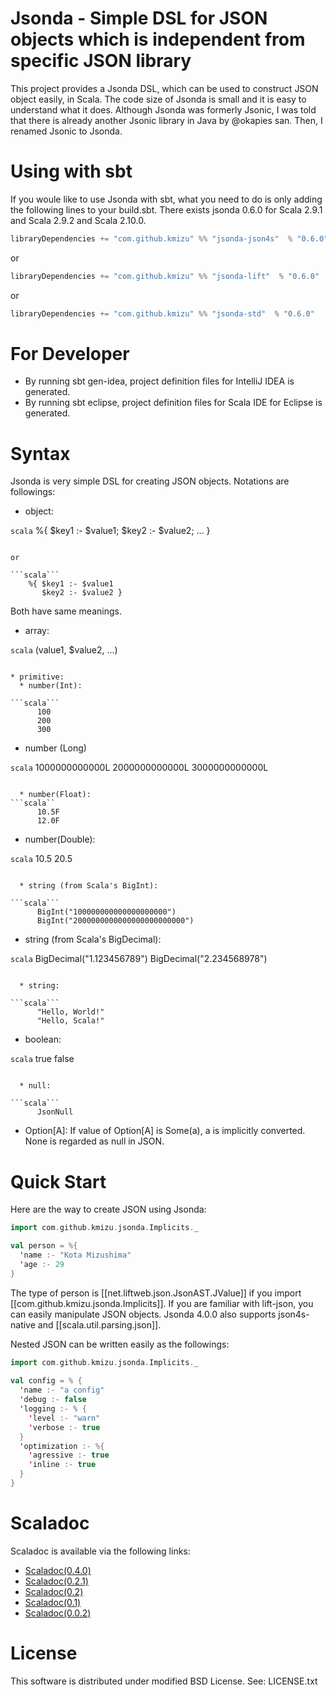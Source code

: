 # Jsonda - Simple DSL for JSON objects which is independent from specific JSON library

This project provides a Jsonda DSL, which can be used to construct JSON object
easily, in Scala.  The code size of Jsonda is small and it is easy to 
understand what it does.  Although Jsonda was formerly Jsonic, I was told that
there is already another Jsonic library in Java by @okapies san.  Then, I renamed
Jsonic to Jsonda.

# Using with sbt

If you woule like to use Jsonda with sbt, what you need to do is only
adding the following lines to your build.sbt.  There exists jsonda 0.6.0
for Scala 2.9.1 and Scala 2.9.2 and Scala 2.10.0.

```scala
libraryDependencies += "com.github.kmizu" %% "jsonda-json4s"  % "0.6.0"
```

or

```scala
libraryDependencies += "com.github.kmizu" %% "jsonda-lift"  % "0.6.0"
```

or

```scala
libraryDependencies += "com.github.kmizu" %% "jsonda-std"  % "0.6.0"
```

# For Developer

* By running sbt gen-idea, project definition files for IntelliJ IDEA is generated.
* By running sbt eclipse, project definition files for Scala IDE for Eclipse is generated.

# Syntax

Jsonda is very simple DSL for creating JSON objects.  Notations are followings:

* object: 

```scala```
    %{ $key1 :- $value1; $key2 :- $value2; ... }
```

or

```scala```
    %{ $key1 :- $value1
       $key2 :- $value2 }
```

Both have same meanings.

* array:

```scala```
    $($value1, $value2, ...)
```

* primitive: 
  * number(Int):

```scala```
      100
      200
      300
```

  * number (Long)

```scala```
      1000000000000L
      2000000000000L
      3000000000000L
```

  * number(Float):
```scala``
      10.5F
      12.0F
```

  * number(Double):

```scala```
      10.5
      20.5
```

  * string (from Scala's BigInt):

```scala```
      BigInt("100000000000000000000")
      BigInt("2000000000000000000000000")
```

  * string (from Scala's BigDecimal):

```scala```
      BigDecimal("1.123456789")
      BigDecimal("2.234568978")
```

  * string:

```scala```
      "Hello, World!"
      "Hello, Scala!"
```

  * boolean:

```scala```
      true
      false
```

  * null:

```scala```
      JsonNull
```

  * Option[A]:
    If value of Option[A] is Some(a), a is implicitly converted.  None is regarded as null in JSON.

# Quick Start

Here are the way to create JSON using Jsonda:

```scala
import com.github.kmizu.jsonda.Implicits._

val person = %{
  'name :- "Kota Mizushima"
  'age :- 29
}
```
    
The type of person is [[net.liftweb.json.JsonAST.JValue]] if you import [[com.github.kmizu.jsonda.Implicits]].
If you are familiar with lift-json, you can easily manipulate JSON objects.  Jsonda 4.0.0 also supports
json4s-native and [[scala.util.parsing.json]].

Nested JSON can be written easily as the followings:

```scala
import com.github.kmizu.jsonda.Implicits._
    
val config = % {
  'name :- "a config"
  'debug :- false
  'logging :- % {
    'level :- "warn"
    'verbose :- true
  }
  'optimization :- %{
    'agressive :- true
    'inline :- true
  }
}
```

# Scaladoc

Scaladoc is available via the following links:

* [Scaladoc(0.4.0)](http://kmizu.github.com/jsonda/api/0.4.0)
* [Scaladoc(0.2.1)](http://kmizu.github.com/jsonda/api/0.2.1)
* [Scaladoc(0.2)](http://kmizu.github.com/jsonda/api/0.2)
* [Scaladoc(0.1)](http://kmizu.github.com/jsonda/api/0.1)
* [Scaladoc(0.0.2)](http://kmizu.github.com/jsonda/api/0.0.2/)

# License

This software is distributed under modified BSD License. See:
LICENSE.txt
